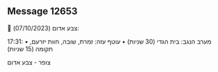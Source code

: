 ## Message 12653

🔴 צבע אדום (07/10/2023):

17:31:
• מערב הנגב: בית הגדי (30 שניות)
• עוטף עזה: זמרת, שובה, חוות יזרעם, תקומה (15 שניות)

צופר - צבע אדום

